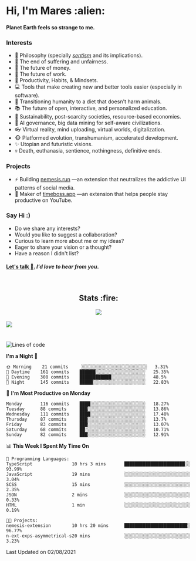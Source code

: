 <h1>Hi, I'm Mares :alien:</h1>

#### Planet Earth feels so strange to me.

### **Interests**

- 🌊 Philosophy (specially [_sentism_][sentismmedium] and its implications).
- 🎯 The end of suffering and unfairness.
- 💸 The future of money.
- 💼 The future of work.
- 🧠 Productivity, Habits, & Mindsets.
- 💻 Tools that make creating new and better tools easier (especially in software).
- 🥗 Transitioning humanity to a diet that doesn't harm animals.
- 📚 The future of open, interactive, and personalized education.
- 🌱 Sustainability, post-scarcity societies, resource-based economies.
- 🤖 AI governance, big data mining for self-aware civilizations.
- 👓 Virtual reality, mind uploading, virtual worlds, digitalization.
- 🐵 Platformed evolution, transhumanism, accelerated development.
- ✨ Utopian and futuristic visions.
- 💀 Death, euthanasia, sentience, nothingness, definitive ends.


### **Projects**

- ⚡ Building [nemesis.run](https://nemesis.run) —an extension that neutralizes the addictive UI patterns of social media.
- 💎 Maker of [timeboss.app](https://timeboss.app) —an extension that helps people stay productive on YouTube.


### **Say Hi :)**

- Do we share any interests?
- Would you like to suggest a collaboration?
- Curious to learn more about me or my ideas?
- Eager to share your vision or a thought?
- Have a reason I didn't list?

#### [Let's talk :wave:.](mailto:mareszhar@gmail.com) _I'd love to hear from you_.

[sentismmedium]: https://medium.com/@mareszhar/born-a-prisoner-a-reflection-about-life-its-struggles-and-a-plan-to-escape-d8566ce9b026

<br>

<h2 align="center">Stats :fire:</h2>

<div align="center">
  <img src="https://github-readme-streak-stats.herokuapp.com?user=mareszhar&theme=black-ice&hide_border=true&stroke=FFFFFF15&ring=DF8FFE&fire=DF8FFE&currStreakLabel=DF8FFE&background=1A232A&currStreakNum=86FFAB">
</div>

<!-- Add or remove this: &dates=B1AAB3FF at the end of the streak stats URL if they get bugged and aren't updating -->

<br>

<img src="https://activity-graph.herokuapp.com/graph?username=mareszhar&theme=nord&bg_color=00000000&color=979797&line=DF8FFE&point=00000000&area=true&hide_border=true">

<br>

<h1></h1>

<!--START_SECTION:waka-->
![Lines of code](https://img.shields.io/badge/From%20Hello%20World%20I%27ve%20Written-102590%20lines%20of%20code-blue)

**I'm a Night 🦉** 

```text
🌞 Morning    21 commits     ░░░░░░░░░░░░░░░░░░░░░░░░░   3.31% 
🌆 Daytime    161 commits    ██████░░░░░░░░░░░░░░░░░░░   25.35% 
🌃 Evening    308 commits    ████████████░░░░░░░░░░░░░   48.5% 
🌙 Night      145 commits    █████░░░░░░░░░░░░░░░░░░░░   22.83%

```
📅 **I'm Most Productive on Monday** 

```text
Monday       116 commits    ████░░░░░░░░░░░░░░░░░░░░░   18.27% 
Tuesday      88 commits     ███░░░░░░░░░░░░░░░░░░░░░░   13.86% 
Wednesday    111 commits    ████░░░░░░░░░░░░░░░░░░░░░   17.48% 
Thursday     87 commits     ███░░░░░░░░░░░░░░░░░░░░░░   13.7% 
Friday       83 commits     ███░░░░░░░░░░░░░░░░░░░░░░   13.07% 
Saturday     68 commits     ██░░░░░░░░░░░░░░░░░░░░░░░   10.71% 
Sunday       82 commits     ███░░░░░░░░░░░░░░░░░░░░░░   12.91%

```


📊 **This Week I Spent My Time On** 

```text
💬 Programming Languages: 
TypeScript               10 hrs 3 mins       ███████████████████████░░   93.99% 
JavaScript               19 mins             ░░░░░░░░░░░░░░░░░░░░░░░░░   3.04% 
SCSS                     15 mins             ░░░░░░░░░░░░░░░░░░░░░░░░░   2.35% 
JSON                     2 mins              ░░░░░░░░░░░░░░░░░░░░░░░░░   0.33% 
HTML                     1 min               ░░░░░░░░░░░░░░░░░░░░░░░░░   0.19%

🐱‍💻 Projects: 
nemesis-extension        10 hrs 20 mins      ████████████████████████░   96.77% 
n-ext-exps-asymmetrical-s20 mins             ░░░░░░░░░░░░░░░░░░░░░░░░░   3.23%

```


 Last Updated on 02/08/2021
<!--END_SECTION:waka-->

